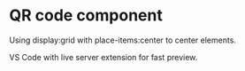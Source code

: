 # QR code component

Using display:grid with place-items:center to center elements.

VS Code with live server extension for fast preview.
